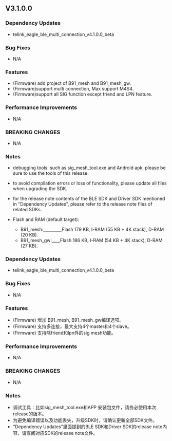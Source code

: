 ## V3.1.0.0

### Dependency Updates

* telink_eagle_ble_multi_connection_v4.1.0.0_beta

### Bug Fixes

* N/A

### Features

* (Firmware) add project of B91_mesh and B91_mesh_gw.
* (Firmware)support multi connection, Max support M4S4.
* (Firmware)support all SIG function except friend and LPN feature.

### Performance Improvements

* N/A

### BREAKING CHANGES

* N/A

### Notes

* debugging tools: such as sig_mesh_tool.exe and Android apk, please be sure to use the tools of this release.
* to avoid compilation errors or loss of functionality, please update all files when upgrading the SDK.
* for the release note contents of the BLE SDK and Driver SDK mentioned in "Dependency Updates", please refer to the release note files of related SDKs.

* Flash and RAM (default target):

  - B91_mesh:_________Flash 179 KB, I-RAM (55 KB + 4K stack), D-RAM (20 KB).
  - B91_mesh_gw:____Flash 186 KB, I-RAM (54 KB + 4K stack), D-RAM (27 KB).


### Dependency Updates

* telink_eagle_ble_multi_connection_v4.1.0.0_beta

### Bug Fixes

* N/A

### Features

* (Firmware) 增加 B91_mesh, B91_mesh_gw编译选项。
* (Firmware) 支持多连接，最大支持4个master和4个slave。	
* (Firmware) 支持除friend和lpn外的sig mesh功能。

### Performance Improvements

* N/A

### BREAKING CHANGES

* N/A

### Notes

* 调试工具：比如sig_mesh_tool.exe和APP 安装包文件，请务必使用本次release的版本。
* 为避免编译错误以及功能丢失，升级SDK时，请确认更新全部SDK文件。
* “Dependency Updates”里面提到的BLE SDK和Driver SDK的release note内容，请查阅对应SDK的release note文件。
